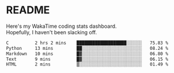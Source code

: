 # README

Here's my WakaTime coding stats dashboard.  
Hopefully, I haven't been slacking off.

<!--START_SECTION:waka-->

```txt
C          2 hrs 2 mins    ███████████████████░░░░░░   75.83 %
Python     13 mins         ██░░░░░░░░░░░░░░░░░░░░░░░   08.24 %
Markdown   10 mins         █▓░░░░░░░░░░░░░░░░░░░░░░░   06.80 %
Text       9 mins          █▓░░░░░░░░░░░░░░░░░░░░░░░   06.15 %
HTML       2 mins          ▒░░░░░░░░░░░░░░░░░░░░░░░░   01.49 %
```

<!--END_SECTION:waka-->